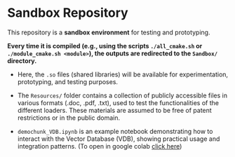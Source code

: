 
# Sandbox Repository

This repository is a **sandbox environment** for testing and prototyping.

**Every time it is compiled (e.g., using the scripts `./all_cmake.sh` or `./module_cmake.sh <module>`),
  the outputs are **redirected** to the `Sandbox/` directory.**
  
* Here, the `.so` files (shared libraries) will be available
  for experimentation, prototyping, and testing purposes.

* The `Resources/` folder contains a collection of publicly accessible files in various formats (.doc, .pdf, .txt), used to test the functionalities of the different loaders. These materials are assumed to be free of patent restrictions or in the public domain.

* `demochunk_VDB.ipynb` is an example notebook demonstrating how to interact with the Vector Database (VDB), showing practical usage and integration patterns. (To open in google colab
[click here](https://colab.research.google.com/github/bbzaffari/purecpp/blob/main/Sandbox/demo_chunk_VDB.ipynb))
